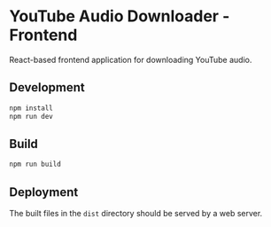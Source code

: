 # YouTube Audio Downloader - Frontend

React-based frontend application for downloading YouTube audio.

## Development

```bash
npm install
npm run dev
```

## Build

```bash
npm run build
```

## Deployment

The built files in the `dist` directory should be served by a web server.
